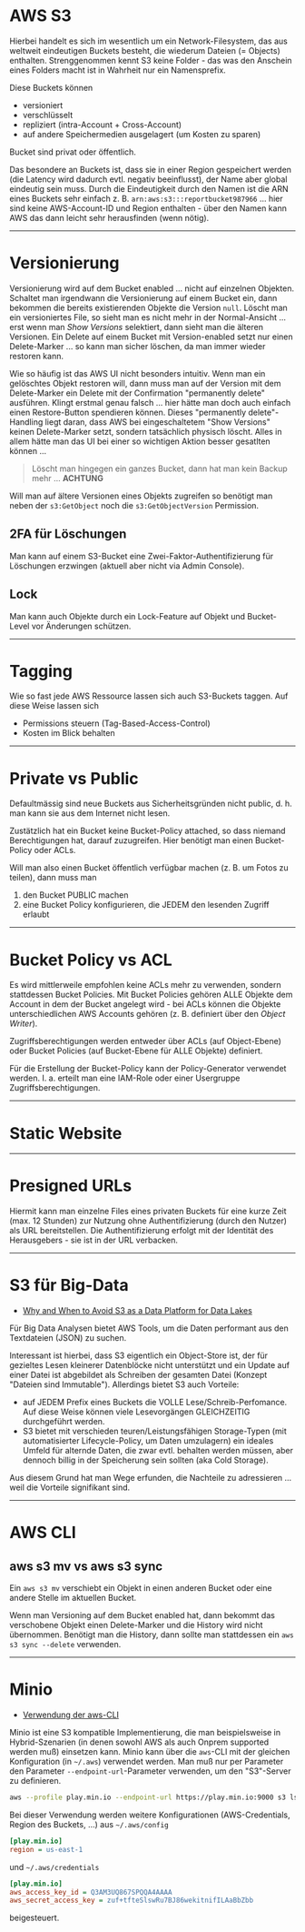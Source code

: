 # AWS S3

Hierbei handelt es sich im wesentlich um ein Network-Filesystem, das aus weltweit eindeutigen Buckets besteht, die wiederum Dateien (= Objects) enthalten. Strenggenommen kennt S3 keine Folder - das was den Anschein eines Folders macht ist in Wahrheit nur ein Namensprefix.

Diese Buckets können

* versioniert
* verschlüsselt
* repliziert (intra-Account + Cross-Account)
* auf andere Speichermedien ausgelagert (um Kosten zu sparen)

Bucket sind privat oder öffentlich.

Das besondere an Buckets ist, dass sie in einer Region gespeichert werden (die Latency wird dadurch evtl. negativ beeinflusst), der Name aber global eindeutig sein muss. Durch die Eindeutigkeit durch den Namen ist die ARN eines Buckets sehr einfach z. B. `arn:aws:s3:::reportbucket987966` ... hier sind keine AWS-Account-ID und Region enthalten - über den Namen kann AWS das dann leicht sehr herausfinden (wenn nötig).

---

# Versionierung

Versionierung wird auf dem Bucket enabled ... nicht auf einzelnen Objekten. Schaltet man irgendwann die Versionierung auf einem Bucket ein, dann bekommen die bereits existierenden Objekte die Version `null`. Löscht man ein versioniertes File, so sieht man es nicht mehr in der Normal-Ansicht ... erst wenn man _Show Versions_ selektiert, dann sieht man die älteren Versionen. Ein Delete auf einem Bucket mit Version-enabled setzt nur einen Delete-Marker ... so kann man sicher löschen, da man immer wieder restoren kann.

Wie so häufig ist das AWS UI nicht besonders intuitiv. Wenn man ein gelöschtes Objekt restoren will, dann muss man auf der Version mit dem Delete-Marker ein Delete mit der Confirmation "permanently delete" ausführen. Klingt erstmal genau falsch ... hier hätte man doch auch einfach einen Restore-Button spendieren können. Dieses "permanently delete"-Handling liegt daran, dass AWS bei eingeschaltetem "Show Versions" keinen Delete-Marker setzt, sondern tatsächlich physisch löscht. Alles in allem hätte man das UI bei einer so wichtigen Aktion besser gesatlten können ...

> Löscht man hingegen ein ganzes Bucket, dann hat man kein Backup mehr ... **ACHTUNG**

Will man auf ältere Versionen eines Objekts zugreifen so benötigt man neben der `s3:GetObject` noch die `s3:GetObjectVersion` Permission.

## 2FA für Löschungen

Man kann auf einem S3-Bucket eine Zwei-Faktor-Authentifizierung für Löschungen erzwingen (aktuell aber nicht via Admin Console).

## Lock

Man kann auch Objekte durch ein Lock-Feature auf Objekt und Bucket-Level vor Änderungen schützen.

---

# Tagging

Wie so fast jede AWS Ressource lassen sich auch S3-Buckets taggen. Auf diese Weise lassen sich

* Permissions steuern (Tag-Based-Access-Control)
* Kosten im Blick behalten

---

# Private vs Public

Defaultmässig sind neue Buckets aus Sicherheitsgründen nicht public, d. h. man kann sie aus dem Internet nicht lesen.

Zustätzlich hat ein Bucket keine Bucket-Policy attached, so dass niemand Berechtigungen hat, darauf zuzugreifen. Hier benötigt man einen Bucket-Policy oder ACLs.

Will man also einen Bucket öffentlich verfügbar machen (z. B. um Fotos zu teilen), dann muss man

1. den Bucket PUBLIC machen
2. eine Bucket Policy konfigurieren, die JEDEM den lesenden Zugriff erlaubt

---

# Bucket Policy vs ACL

Es wird mittlerweile empfohlen keine ACLs mehr zu verwenden, sondern stattdessen Bucket Policies. Mit Bucket Policies gehören ALLE Objekte dem Account in dem der Bucket angelegt wird - bei ACLs können die Objekte unterschiedlichen AWS Accounts gehören (z. B. definiert über den _Object Writer_).

Zugriffsberechtigungen werden entweder über ACLs (auf Object-Ebene) oder Bucket Policies (auf Bucket-Ebene für ALLE Objekte) definiert.

Für die Erstellung der Bucket-Policy kann der Policy-Generator verwendet werden. I. a. erteilt man eine IAM-Role oder einer Usergruppe Zugriffsberechtigungen.

---

# Static Website


---

# Presigned URLs

Hiermit kann man einzelne Files eines privaten Buckets für eine kurze Zeit (max. 12 Stunden) zur Nutzung ohne Authentifizierung (durch den Nutzer) als URL bereitstellen. Die Authentifizierung erfolgt mit der Identität des Herausgebers - sie ist in der URL verbacken.

---

# S3 für Big-Data

* [Why and When to Avoid S3 as a Data Platform for Data Lakes](https://towardsdatascience.com/why-and-when-to-avoid-s3-as-a-data-platform-for-data-lakes-c802947664e4)

Für Big Data Analysen bietet AWS Tools, um die Daten performant aus den Textdateien (JSON) zu suchen.

Interessant ist hierbei, dass S3 eigentlich ein Object-Store ist, der für gezieltes Lesen kleinerer Datenblöcke nicht unterstützt und ein Update auf einer Datei ist abgebildet als Schreiben der gesamten Datei (Konzept "Dateien sind Immutable"). Allerdings bietet S3 auch Vorteile:

* auf JEDEM Prefix eines Buckets die VOLLE Lese/Schreib-Perfomance. Auf diese Weise können viele Lesevorgängen GLEICHZEITIG durchgeführt werden.
* S3 bietet mit verschieden teuren/Leistungsfähigen Storage-Typen (mit automatisierter Lifecycle-Policy, um Daten umzulagern) ein ideales Umfeld für alternde Daten, die zwar evtl. behalten werden müssen, aber dennoch billig in der Speicherung sein sollten (aka Cold Storage).

Aus diesem Grund hat man Wege erfunden, die Nachteile zu adressieren ... weil die Vorteile signifikant sind.

---

# AWS CLI

## aws s3 mv vs aws s3 sync

Ein `aws s3 mv` verschiebt ein Objekt in einen anderen Bucket oder eine andere Stelle im aktuellen Bucket.

Wenn man Versioning auf dem Bucket enabled hat, dann bekommt das verschobene Objekt einen Delete-Marker und die History wird nicht übernommen. Benötigt man die History, dann sollte man stattdessen ein `aws s3 sync --delete` verwenden.

---

# Minio

* [Verwendung der aws-CLI](https://docs.minio.io/docs/aws-cli-with-minio.html)

Minio ist eine S3 kompatible Implementierung, die man beispielsweise in Hybrid-Szenarien (in denen sowohl AWS als auch Onprem supported werden muß) einsetzen kann. Minio kann über die `aws`-CLI mit der gleichen Konfiguration (in `~/.aws`) verwendet werden. Man muß nur per Parameter den Parameter `--endpoint-url`-Parameter verwenden, um den "S3"-Server zu definieren.

```bash
aws --profile play.min.io --endpoint-url https://play.min.io:9000 s3 ls
```

Bei dieser Verwendung werden weitere Konfigurationen (AWS-Credentials, Region des Buckets, ...) aus `~/.aws/config`

```ini
[play.min.io]
region = us-east-1
```

und `~/.aws/credentials`

```ini
[play.min.io]
aws_access_key_id = Q3AM3UQ867SPQQA4AAAA
aws_secret_access_key = zuf+tfteSlswRu7BJ86wekitnifILAaBbZbb
```

beigesteuert.